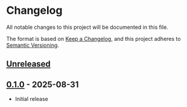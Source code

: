 # Changelog

All notable changes to this project will be documented in this file.

The format is based on [Keep a Changelog](https://keepachangelog.com/en/1.1.0/),
and this project adheres to [Semantic Versioning](https://semver.org/spec/v2.0.0.html).

## [Unreleased]

## [0.1.0] - 2025-08-31

- Initial release

[unreleased]: https://github.com/ewd3v/pesde_package_template/compare/v0.1.0...HEAD
[0.1.0]: https://github.com/ewd3v/pesde_package_template/compare/f63654f59511ebddbdaab819d341ccd20d1d3a55...v0.1.0
